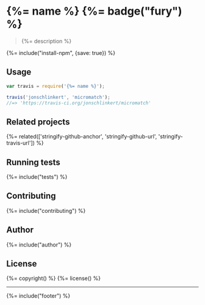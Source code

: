 # {%= name %} {%= badge("fury") %}

> {%= description %}

{%= include("install-npm", {save: true}) %}

## Usage

```js
var travis = require('{%= name %}');

travis('jonschlinkert', 'micromatch');
//=> 'https://travis-ci.org/jonschlinkert/micromatch'
```

## Related projects
{%= related(['stringify-github-anchor', 'stringify-github-url', 'stringify-travis-url']) %}  

## Running tests
{%= include("tests") %}

## Contributing
{%= include("contributing") %}

## Author
{%= include("author") %}

## License
{%= copyright() %}
{%= license() %}

***

{%= include("footer") %}
